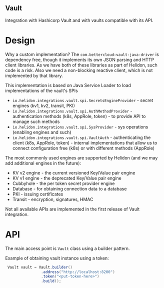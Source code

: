 Vault
----

Integration with Hashicorp Vault and with vaults compatible with its API.


# Design

Why a custom implementation?
The `com.bettercloud:vault-java-driver` is dependency free, though it implements its own JSON parsing and HTTP client libraries.
As we have both of these libraries as part of Helidon, such code is a risk. Also we need a non-blocking reactive client, which is not implemented by that library.

This implementation is based on Java Service Loader to load implementations of the vault's SPIs
- `io.helidon.integrations.vault.spi.SecretsEngineProvider` - secret engines (kv1, kv2, transit, PKI)
- `io.helidon.integrations.vault.spi.AuthMethodProvider` - authentication methods (k8s, AppRole, token) - to provide API to manage such methods
- `io.helidon.integrations.vault.spi.SysProvider` - sys operations (enabling engines and such)
- `io.helidon.integrations.vault.spi.VaultAuth` - authenticating the client (k8s, AppRole, token) - internal implementations that allow us to connect configuration free (k8s) or with different methods (AppRole)

The most commonly used engines are supported by Helidon (and we may add additional engines in the future):

- KV v2 engine - the current versioned Key/Value pair engine
- KV v1 engine - the deprecated Key/Value pair engine
- Cubbyhole - the per token secret provider engine
- Database - for obtaining connection data to a database
- PKI - issuing certificates
- Transit - encryption, signatures, HMAC

Not all available APIs are implemented in the first release of Vault integration.


# API

The main access point is `Vault` class using a builder pattern.

Example of obtaining vault instance using a token:
```java
 Vault vault = Vault.builder()
                .address("http://localhost:8200")
                .token("<put-token-here>")
                .build();
```
